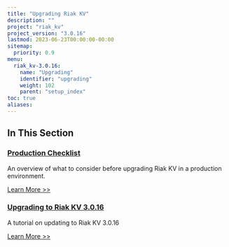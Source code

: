 ```yaml
---
title: "Upgrading Riak KV"
description: ""
project: "riak_kv"
project_version: "3.0.16"
lastmod: 2023-06-23T00:00:00-00:00
sitemap:
  priority: 0.9
menu:
  riak_kv-3.0.16:
    name: "Upgrading"
    identifier: "upgrading"
    weight: 102
    parent: "setup_index"
toc: true
aliases:
---
```


[upgrade checklist]: ./checklist
[upgrade version]: ./version
[upgrade cluster]: ./cluster
[upgrade mdc]: ./multi-datacenter

## In This Section

### [Production Checklist][upgrade checklist]

An overview of what to consider before upgrading Riak KV in a production environment.

[Learn More >>][upgrade checklist]

### [Upgrading to Riak KV 3.0.16][upgrade version]

A tutorial on updating to Riak KV 3.0.16

[Learn More >>][upgrade version]

